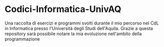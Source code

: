 # Codici-Informatica-UnivAQ
Una raccolta di esercizi e programmi svolti durante il mio percorso nel CdL in Informatica presso l'Università degli Studi dell'Aquila.
Grazie a questa repository sarà possibile notare la mia evoluzione nell'ambito della programmazione
